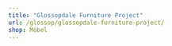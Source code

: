 ```yaml
---
title: "Glossopdale Furniture Project"
url: /glossop/glossopdale-furniture-project/
shop: Möbel
---
```

